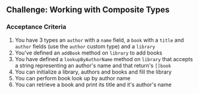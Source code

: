 ## Challenge: Working with Composite Types

### Acceptance Criteria

1. You have 3 types an `author` with a `name` field, a `book` with a `title` and `author` fields (use the `author` custom type)  and a `library`
2. You've defined an `addBook` method on `library` to add books
3. You have defined a `lookupByAuthorName` method on `library` that accepts a string representing an author's name and that return's `[]book`
4. You can initialize a library, authors and books and fill the library
5. You can perform book look up by author name
6. You can retrieve a book and print its title and it's author's name